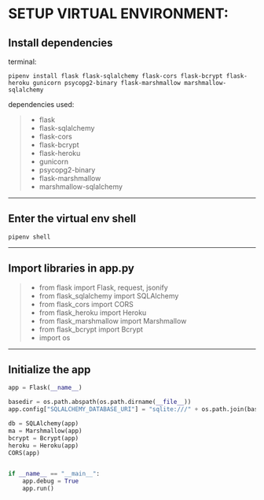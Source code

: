 # SETUP VIRTUAL ENVIRONMENT:

## Install dependencies

terminal:

```
pipenv install flask flask-sqlalchemy flask-cors flask-bcrypt flask-heroku gunicorn psycopg2-binary flask-marshmallow marshmallow-sqlalchemy
```

dependencies used:

> - flask
> - flask-sqlalchemy
> - flask-cors
> - flask-bcrypt
> - flask-heroku
> - gunicorn
> - psycopg2-binary
> - flask-marshmallow
> - marshmallow-sqlalchemy

---

## Enter the virtual env shell

`pipenv shell`

---

## Import libraries in app.py

> - from flask import Flask, request, jsonify
> - from flask_sqlalchemy import SQLAlchemy
> - from flask_cors import CORS
> - from flask_heroku import Heroku
> - from flask_marshmallow import Marshmallow
> - from flask_bcrypt import Bcrypt
> - import os

---

## Initialize the app

```python
app = Flask(__name__)

basedir = os.path.abspath(os.path.dirname(__file__))
app.config["SQLALCHEMY_DATABASE_URI"] = "sqlite:///" + os.path.join(basedir, "app.sqlite")

db = SQLAlchemy(app)
ma = Marshmallow(app)
bcrypt = Bcrypt(app)
heroku = Heroku(app)
CORS(app)


if __name__ == "__main__":
    app.debug = True
    app.run()
```
